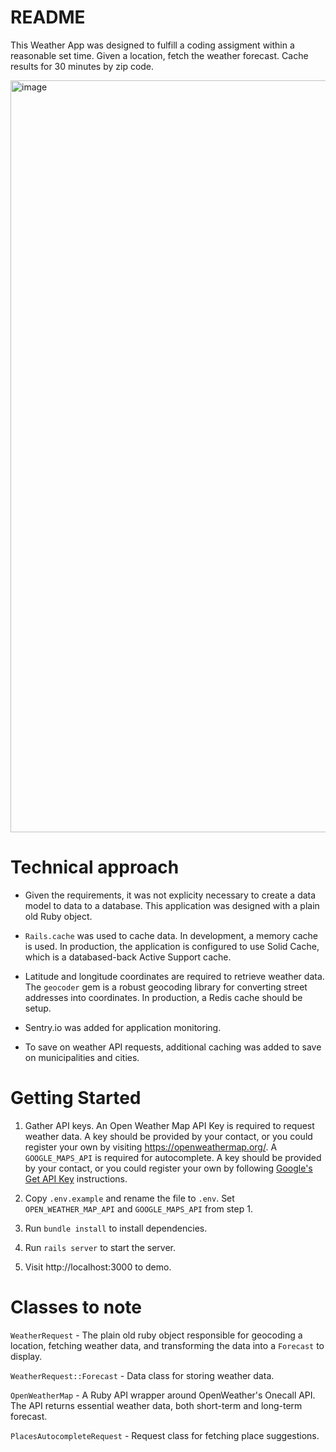 # README

This Weather App was designed to fulfill a coding assigment within a reasonable set time. Given a location, fetch the weather forecast. Cache results for 30 minutes by zip code.

<img width="1203" alt="image" src="https://github.com/user-attachments/assets/887c36e4-d613-413c-995d-ed659f148149" />


# Technical approach
* Given the requirements, it was not explicity necessary to create a data model to data to a database. This application was designed with a plain old Ruby object.

* `Rails.cache` was used to cache data. In development, a memory cache is used. In production, the application is configured to use Solid Cache, which is a databased-back Active Support cache.

* Latitude and longitude coordinates are required to retrieve weather data. The `geocoder` gem is a robust geocoding library for converting street addresses into coordinates. In production, a Redis cache should be setup.

* Sentry.io was added for application monitoring.

* To save on weather API requests, additional caching was added to save on municipalities and cities.

# Getting Started

1. Gather API keys. An Open Weather Map API Key is required to request weather data. A key should be provided by your contact, or you could register your own by visiting https://openweathermap.org/. A `GOOGLE_MAPS_API` is required for autocomplete. A key should be provided by your contact, or you could register your own by following [Google's Get API Key](https://developers.google.com/maps/documentation/places/web-service/get-api-key) instructions.

2. Copy `.env.example` and rename the file to `.env`. Set `OPEN_WEATHER_MAP_API` and `GOOGLE_MAPS_API` from step 1.

3. Run `bundle install` to install dependencies.

4. Run `rails server` to start the server.

5. Visit http://localhost:3000 to demo.

# Classes to note

`WeatherRequest` - The plain old ruby object responsible for geocoding a location, fetching weather data, and transforming the data into a `Forecast` to display.

`WeatherRequest::Forecast` - Data class for storing weather data.

`OpenWeatherMap` - A Ruby API wrapper around OpenWeather's Onecall API. The API returns essential weather data, both short-term and long-term forecast.

`PlacesAutocompleteRequest` - Request class for fetching place suggestions.
